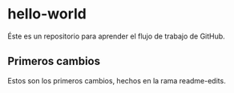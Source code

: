 # hello-world
Éste es un repositorio para aprender el flujo de trabajo de GitHub.
## Primeros cambios
Estos son los primeros cambios, hechos en la rama readme-edits.
